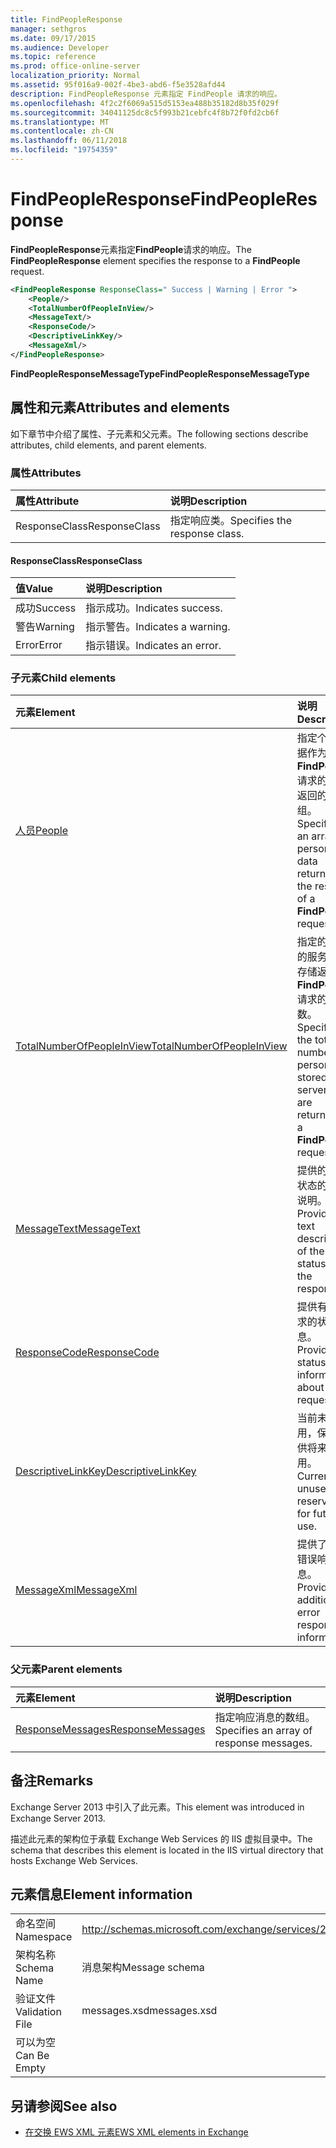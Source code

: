 ```yaml
---
title: FindPeopleResponse
manager: sethgros
ms.date: 09/17/2015
ms.audience: Developer
ms.topic: reference
ms.prod: office-online-server
localization_priority: Normal
ms.assetid: 95f016a9-002f-4be3-abd6-f5e3528afd44
description: FindPeopleResponse 元素指定 FindPeople 请求的响应。
ms.openlocfilehash: 4f2c2f6069a515d5153ea488b35182d8b35f029f
ms.sourcegitcommit: 34041125dc8c5f993b21cebfc4f8b72f0fd2cb6f
ms.translationtype: MT
ms.contentlocale: zh-CN
ms.lasthandoff: 06/11/2018
ms.locfileid: "19754359"
---
```

# <a name="findpeopleresponse"></a><span data-ttu-id="b3164-103">FindPeopleResponse</span><span class="sxs-lookup"><span data-stu-id="b3164-103">FindPeopleResponse</span></span>

<span data-ttu-id="b3164-104">**FindPeopleResponse**元素指定**FindPeople**请求的响应。</span><span class="sxs-lookup"><span data-stu-id="b3164-104">The **FindPeopleResponse** element specifies the response to a **FindPeople** request.</span></span> 
  
```XML
<FindPeopleResponse ResponseClass=" Success | Warning | Error ">
    <People/>
    <TotalNumberOfPeopleInView/>
    <MessageText/>
    <ResponseCode/>
    <DescriptiveLinkKey/>
    <MessageXml/>
</FindPeopleResponse>
```

 <span data-ttu-id="b3164-105">**FindPeopleResponseMessageType**</span><span class="sxs-lookup"><span data-stu-id="b3164-105">**FindPeopleResponseMessageType**</span></span>
## <a name="attributes-and-elements"></a><span data-ttu-id="b3164-106">属性和元素</span><span class="sxs-lookup"><span data-stu-id="b3164-106">Attributes and elements</span></span>

<span data-ttu-id="b3164-107">如下章节中介绍了属性、子元素和父元素。</span><span class="sxs-lookup"><span data-stu-id="b3164-107">The following sections describe attributes, child elements, and parent elements.</span></span>
  
### <a name="attributes"></a><span data-ttu-id="b3164-108">属性</span><span class="sxs-lookup"><span data-stu-id="b3164-108">Attributes</span></span>

|<span data-ttu-id="b3164-109">**属性**</span><span class="sxs-lookup"><span data-stu-id="b3164-109">**Attribute**</span></span>|<span data-ttu-id="b3164-110">**说明**</span><span class="sxs-lookup"><span data-stu-id="b3164-110">**Description**</span></span>|
|:-----|:-----|
|<span data-ttu-id="b3164-111">ResponseClass</span><span class="sxs-lookup"><span data-stu-id="b3164-111">ResponseClass</span></span>  <br/> |<span data-ttu-id="b3164-112">指定响应类。</span><span class="sxs-lookup"><span data-stu-id="b3164-112">Specifies the response class.</span></span>  <br/> |
   
#### <a name="responseclass"></a><span data-ttu-id="b3164-113">ResponseClass</span><span class="sxs-lookup"><span data-stu-id="b3164-113">ResponseClass</span></span>

|<span data-ttu-id="b3164-114">**值**</span><span class="sxs-lookup"><span data-stu-id="b3164-114">**Value**</span></span>|<span data-ttu-id="b3164-115">**说明**</span><span class="sxs-lookup"><span data-stu-id="b3164-115">**Description**</span></span>|
|:-----|:-----|
|<span data-ttu-id="b3164-116">成功</span><span class="sxs-lookup"><span data-stu-id="b3164-116">Success</span></span>  <br/> |<span data-ttu-id="b3164-117">指示成功。</span><span class="sxs-lookup"><span data-stu-id="b3164-117">Indicates success.</span></span>  <br/> |
|<span data-ttu-id="b3164-118">警告</span><span class="sxs-lookup"><span data-stu-id="b3164-118">Warning</span></span>  <br/> |<span data-ttu-id="b3164-119">指示警告。</span><span class="sxs-lookup"><span data-stu-id="b3164-119">Indicates a warning.</span></span>  <br/> |
|<span data-ttu-id="b3164-120">Error</span><span class="sxs-lookup"><span data-stu-id="b3164-120">Error</span></span>  <br/> |<span data-ttu-id="b3164-121">指示错误。</span><span class="sxs-lookup"><span data-stu-id="b3164-121">Indicates an error.</span></span>  <br/> |
   
### <a name="child-elements"></a><span data-ttu-id="b3164-122">子元素</span><span class="sxs-lookup"><span data-stu-id="b3164-122">Child elements</span></span>

|<span data-ttu-id="b3164-123">**元素**</span><span class="sxs-lookup"><span data-stu-id="b3164-123">**Element**</span></span>|<span data-ttu-id="b3164-124">**说明**</span><span class="sxs-lookup"><span data-stu-id="b3164-124">**Description**</span></span>|
|:-----|:-----|
|[<span data-ttu-id="b3164-125">人员</span><span class="sxs-lookup"><span data-stu-id="b3164-125">People</span></span>](people.md) <br/> |<span data-ttu-id="b3164-126">指定个人数据作为**FindPeople**请求的结果返回的数组。</span><span class="sxs-lookup"><span data-stu-id="b3164-126">Specifies an array of persona data returned as the result of a **FindPeople** request.</span></span>  <br/> |
|[<span data-ttu-id="b3164-127">TotalNumberOfPeopleInView</span><span class="sxs-lookup"><span data-stu-id="b3164-127">TotalNumberOfPeopleInView</span></span>](totalnumberofpeopleinview.md) <br/> |<span data-ttu-id="b3164-128">指定的角色的服务器上存储返回**FindPeople**请求的总数。</span><span class="sxs-lookup"><span data-stu-id="b3164-128">Specifies the total number of personas stored on a server that are returned by a **FindPeople** request.</span></span>  <br/> |
|[<span data-ttu-id="b3164-129">MessageText</span><span class="sxs-lookup"><span data-stu-id="b3164-129">MessageText</span></span>](messagetext.md) <br/> |<span data-ttu-id="b3164-130">提供的响应状态的文本说明。</span><span class="sxs-lookup"><span data-stu-id="b3164-130">Provides a text description of the status of the response.</span></span>  <br/> |
|[<span data-ttu-id="b3164-131">ResponseCode</span><span class="sxs-lookup"><span data-stu-id="b3164-131">ResponseCode</span></span>](responsecode.md) <br/> |<span data-ttu-id="b3164-132">提供有关请求的状态信息。</span><span class="sxs-lookup"><span data-stu-id="b3164-132">Provides status information about the request.</span></span>  <br/> |
|[<span data-ttu-id="b3164-133">DescriptiveLinkKey</span><span class="sxs-lookup"><span data-stu-id="b3164-133">DescriptiveLinkKey</span></span>](descriptivelinkkey.md) <br/> |<span data-ttu-id="b3164-134">当前未使用，保留以供将来使用。</span><span class="sxs-lookup"><span data-stu-id="b3164-134">Currently unused and reserved for future use.</span></span>  <br/> |
|[<span data-ttu-id="b3164-135">MessageXml</span><span class="sxs-lookup"><span data-stu-id="b3164-135">MessageXml</span></span>](messagexml.md) <br/> |<span data-ttu-id="b3164-136">提供了其他错误响应信息。</span><span class="sxs-lookup"><span data-stu-id="b3164-136">Provides additional error response information.</span></span>  <br/> |
   
### <a name="parent-elements"></a><span data-ttu-id="b3164-137">父元素</span><span class="sxs-lookup"><span data-stu-id="b3164-137">Parent elements</span></span>

|<span data-ttu-id="b3164-138">**元素**</span><span class="sxs-lookup"><span data-stu-id="b3164-138">**Element**</span></span>|<span data-ttu-id="b3164-139">**说明**</span><span class="sxs-lookup"><span data-stu-id="b3164-139">**Description**</span></span>|
|:-----|:-----|
|[<span data-ttu-id="b3164-140">ResponseMessages</span><span class="sxs-lookup"><span data-stu-id="b3164-140">ResponseMessages</span></span>](responsemessages.md) <br/> |<span data-ttu-id="b3164-141">指定响应消息的数组。</span><span class="sxs-lookup"><span data-stu-id="b3164-141">Specifies an array of response messages.</span></span>  <br/> |
   
## <a name="remarks"></a><span data-ttu-id="b3164-142">备注</span><span class="sxs-lookup"><span data-stu-id="b3164-142">Remarks</span></span>

<span data-ttu-id="b3164-143">Exchange Server 2013 中引入了此元素。</span><span class="sxs-lookup"><span data-stu-id="b3164-143">This element was introduced in Exchange Server 2013.</span></span>
  
<span data-ttu-id="b3164-144">描述此元素的架构位于承载 Exchange Web Services 的 IIS 虚拟目录中。</span><span class="sxs-lookup"><span data-stu-id="b3164-144">The schema that describes this element is located in the IIS virtual directory that hosts Exchange Web Services.</span></span>
  
## <a name="element-information"></a><span data-ttu-id="b3164-145">元素信息</span><span class="sxs-lookup"><span data-stu-id="b3164-145">Element information</span></span>

|||
|:-----|:-----|
|<span data-ttu-id="b3164-146">命名空间</span><span class="sxs-lookup"><span data-stu-id="b3164-146">Namespace</span></span>  <br/> |http://schemas.microsoft.com/exchange/services/2006/messages  <br/> |
|<span data-ttu-id="b3164-147">架构名称</span><span class="sxs-lookup"><span data-stu-id="b3164-147">Schema Name</span></span>  <br/> |<span data-ttu-id="b3164-148">消息架构</span><span class="sxs-lookup"><span data-stu-id="b3164-148">Message schema</span></span>  <br/> |
|<span data-ttu-id="b3164-149">验证文件</span><span class="sxs-lookup"><span data-stu-id="b3164-149">Validation File</span></span>  <br/> |<span data-ttu-id="b3164-150">messages.xsd</span><span class="sxs-lookup"><span data-stu-id="b3164-150">messages.xsd</span></span>  <br/> |
|<span data-ttu-id="b3164-151">可以为空</span><span class="sxs-lookup"><span data-stu-id="b3164-151">Can Be Empty</span></span>  <br/> ||
   
## <a name="see-also"></a><span data-ttu-id="b3164-152">另请参阅</span><span class="sxs-lookup"><span data-stu-id="b3164-152">See also</span></span>



- [<span data-ttu-id="b3164-153">在交换 EWS XML 元素</span><span class="sxs-lookup"><span data-stu-id="b3164-153">EWS XML elements in Exchange</span></span>](ews-xml-elements-in-exchange.md)

